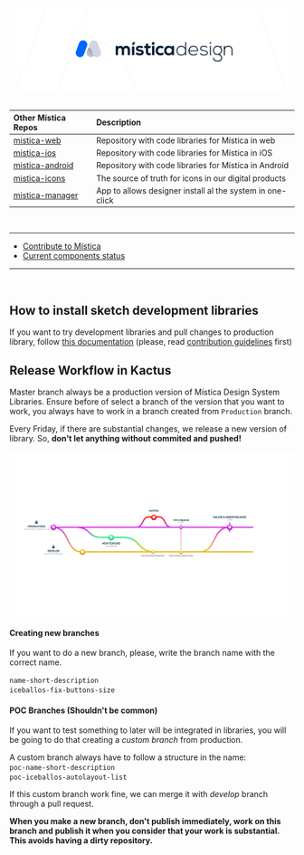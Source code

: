<br>
<br>
<!-- 
<div align="left">
  <img height="64" alt="Mística Logo" src=".github/resources/misticaLogo.svg">
</div>
-->
  <img alt="Mística Logo" src=".github/resources/mistica-design.png">
<br>
<br>

| Other Mística Repos                                              | Description                                               |
| :--------------------------------------------------------------- | :-------------------------------------------------------- |
| [mistica-web](https://github.com/Telefonica/mistica-web)         | Repository with code libraries for Mística in web         |
| [mistica-ios](https://github.com/Telefonica/mistica-ios)         | Repository with code libraries for Mística in iOS         |
| [mistica-android](https://github.com/Telefonica/mistica-android) | Repository with code libraries for Mística in Android     |
| [mistica-icons](https://github.com/Telefonica/mistica-icons)     | The source of truth for icons in our digital products     |
| [mistica-manager](https://github.com/Telefonica/mistica-manager) | App to allows designer install al the system in one-click |

<br>

---

-  [Contribute to Mística](https://brandfactory.telefonica.com/document/1846#/contribute/components-request)
-  [Current components status](https://brandfactory.telefonica.com/document/1846#/components/overview)

---

<br/>

## How to install sketch development libraries<a name="gettingStarted"></a>

If you want to try development libraries and pull changes to production library, follow [this documentation](https://github.com/Telefonica/mistica-design/wiki/Install-development-libraries-with-Kactus) (please, read [contribution guidelines](https://brandfactory.telefonica.com/document/1846#/contribute/components-request) first)

## Release Workflow in Kactus <a name="releaseWorkflow"></a>

Master branch always be a production version of Mística Design System Libraries. Ensure before of select a branch of the version that you want to work, you always have to work in a branch created from `Production` branch.

Every Friday, if there are substantial changes, we release a new version of library. So, **don't let anything without commited and pushed!**

![Kactus Regenerate File](.github/resources/mistica-release-workflow.png)

#### Creating new branches

If you want to do a new branch, please, write the branch name with the correct name.

`name-short-description`  
`iceballos-fix-buttons-size`

#### POC Branches (Shouldn't be common)

If you want to test something to later will be integrated in libraries, you will be going to do that creating a _custom branch_ from production.

A custom branch always have to follow a structure in the name:  
`poc-name-short-description`  
`poc-iceballos-autolayout-list`

If this custom branch work fine, we can merge it with _develop_ branch through a pull request.

**When you make a new branch, don't publish immediately, work on this branch and publish it when you consider that your work is substantial. This avoids having a dirty repository.**
